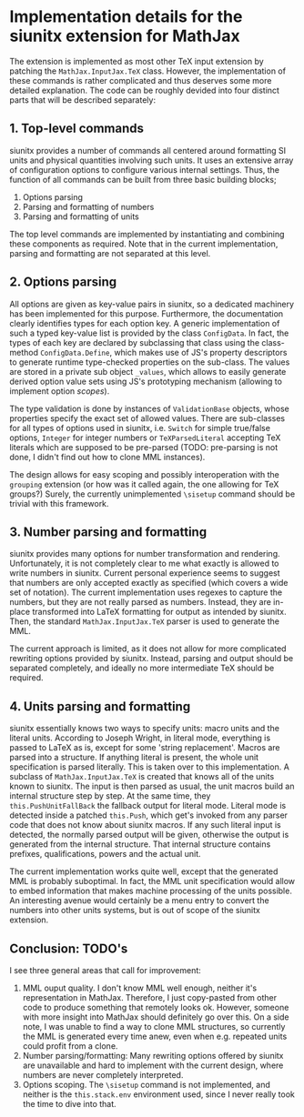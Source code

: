 # Implementation details for the siunitx extension for MathJax

The extension is implemented as most other TeX input extension by patching the `MathJax.InputJax.TeX` class.
However, the implementation of these commands is rather complicated and thus deserves some more detailed explanation.
The code can be roughly devided into four distinct parts that will be described separately:

## 1. Top-level commands
siunitx provides a number of commands all centered around formatting SI units and physical quantities involving such units.
It uses an extensive array of configuration options to configure various internal settings.
Thus, the function of all commands can be built from three basic building blocks;

 1. Options parsing
 2. Parsing and formatting of numbers
 3. Parsing and formatting of units

The top level commands are implemented by instantiating and combining these components as required.
Note that in the current implementation, parsing and formatting are not separated at this level.

## 2. Options parsing
All options are given as key-value pairs in siunitx, so a dedicated machinery has been implemented for this purpose.
Furthermore, the documentation clearly identifies types for each option key.
A generic implementation of such a typed key-value list is provided by the class `ConfigData`.
In fact, the types of each key are declared by subclassing that class using the class-method `ConfigData.Define`,
which makes use of JS's property descriptors to generate runtime type-checked properties on the sub-class.
The values are stored in a private sub object `_values`, which allows to easily generate derived option value sets using
JS's prototyping mechanism (allowing to implement option _scopes_).

The type validation is done by instances of `ValidationBase` objects, whose properties specify the exact set of allowed values.
There are sub-classes for all types of options used in siunitx, i.e. `Switch` for simple true/false options, `Integer` for
integer numbers or `TeXParsedLiteral` accepting TeX literals which are supposed to be pre-parsed
(TODO: pre-parsing is not done, I didn't find out how to clone MML instances).

The design allows for easy scoping and possibly interoperation with the `grouping` extension
(or how was it called again, the one allowing for TeX groups?)
Surely, the currently unimplemented `\sisetup` command should be trivial with this framework.

## 3. Number parsing and formatting
siunitx provides many options for number transformation and rendering.
Unfortunately, it is not completely clear to me what exactly is allowed to write numbers in siunitx.
Current personal experience seems to suggest that numbers are only accepted exactly as specified (which covers a wide set of notation).
The current implementation uses regexes to capture the numbers, but they are not really parsed as numbers.
Instead, they are in-place transformed into LaTeX formatting for output as intended by siunitx.
Then, the standard `MathJax.InputJax.TeX` parser is used to generate the MML.

The current approach is limited, as it does not allow for more complicated rewriting options provided by siunitx.
Instead, parsing and output should be separated completely, and ideally no more intermediate TeX should be required.

## 4. Units parsing and formatting
siunitx essentially knows two ways to specify units: macro units and the literal units.
According to Joseph Wright, in literal mode, everything is passed to LaTeX as is, except for some 'string replacement'.
Macros are parsed into a structure.
If anything literal is present, the whole unit specification is parsed literally.
This is taken over to this implementation.
A subclass of `MathJax.InputJax.TeX` is created that knows all of the units known to siunitx.
The input is then parsed as usual, the unit macros build an internal structure step by step.
At the same time, they `this.PushUnitFallBack` the fallback output for literal mode.
Literal mode is detected inside a patched `this.Push`, which get's invoked from any parser code that does not know about siunitx macros.
If any such literal input is detected, the normally parsed output will be given, otherwise the output is generated from
the internal structure.
That internal structure contains prefixes, qualifications, powers and the actual unit.

The current implementation works quite well, except that the generated MML is probably suboptimal.
In fact, the MML unit specification would allow to embed information that makes machine processing of the units possible.
An interesting avenue would certainly be a menu entry to convert the numbers into other units systems, but is out of scope of the siunitx extension.

## Conclusion: TODO's
I see three general areas that call for improvement:

 1. MML ouput quality. I don't know MML well enough, neither it's representation in MathJax.
  Therefore, I just copy-pasted from other code to produce something that remotely looks ok.
  However, someone with more insight into MathJax should definitely go over this.
  On a side note, I was unable to find a way to clone MML structures, so currently the MML is generated every time anew,
  even when e.g. repeated units could profit from a clone.
 2. Number parsing/formatting: Many rewriting options offered by siunitx are unavailable and hard to implement with the
  current design, where numbers are never completely interpreted.
 3. Options scoping. The `\sisetup` command is not implemented, and neither is the `this.stack.env` environment used,
  since I never really took the time to dive into that.

